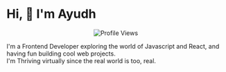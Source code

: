 # Hi, :wave: I'm Ayudh 
<p align="center">
  <img src="https://komarev.com/ghpvc/?username=makersmecca&base=1093" alt="Profile Views" />
</p>
I'm a Frontend Developer exploring the world of Javascript and React, and having fun building cool web projects.</br>
I'm Thriving virtually since the real world is too, real.
